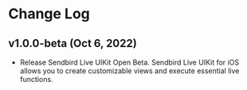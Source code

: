 # Change Log

## v1.0.0-beta (Oct 6, 2022)
- Release Sendbird Live UIKit Open Beta. Sendbird Live UIKit for iOS allows you to create customizable views and execute essential live functions. 
